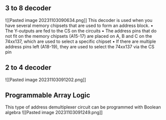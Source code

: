 ## 3 to 8 decoder
![[Pasted image 20231103090634.png]]
This decoder is used when you have several memory chipsets that are used to form an address block.
• The Y-outputs are fed to the CS on the circuits
• The address pins that do not fit on the memory chipsets (A15-17) are placed on A, B and C on the 74xx137, which are used to select a specific chipset
• If there are multiple address pins left (A18-19), they are used to select the 74xx137 via the CS pin

## 2 to 4 decoder
![[Pasted image 20231103091202.png]]

## Programmable Array Logic
This type of address demultiplexer circuit can be programmed with Boolean algebra
![[Pasted image 20231103091249.png]]